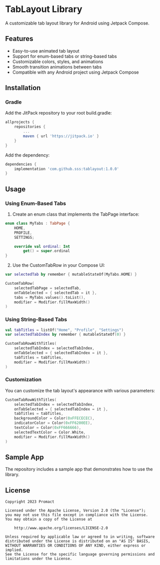 # TabLayout Library

A customizable tab layout library for Android using Jetpack Compose.

## Features

- Easy-to-use animated tab layout
- Support for enum-based tabs or string-based tabs
- Customizable colors, styles, and animations
- Smooth transition animations between tabs
- Compatible with any Android project using Jetpack Compose

## Installation

### Gradle

Add the JitPack repository to your root build.gradle:

```groovy
allprojects {
    repositories {
        ...
        maven { url 'https://jitpack.io' }
    }
}
```

Add the dependency:

```groovy
dependencies {
    implementation 'com.github.sss:tablayout:1.0.0'
}
```

## Usage

### Using Enum-Based Tabs

1. Create an enum class that implements the TabPage interface:

```kotlin
enum class MyTabs : TabPage {
    HOME,
    PROFILE,
    SETTINGS;

    override val ordinal: Int
        get() = super.ordinal
}
```

2. Use the CustomTabRow in your Compose UI:

```kotlin
var selectedTab by remember { mutableStateOf(MyTabs.HOME) }

CustomTabRow(
    selectedTabPage = selectedTab,
    onTabSelected = { selectedTab = it },
    tabs = MyTabs.values().toList(),
    modifier = Modifier.fillMaxWidth()
)
```

### Using String-Based Tabs

```kotlin
val tabTitles = listOf("Home", "Profile", "Settings")
var selectedTabIndex by remember { mutableStateOf(0) }

CustomTabRowWithTitles(
    selectedTabIndex = selectedTabIndex,
    onTabSelected = { selectedTabIndex = it },
    tabTitles = tabTitles,
    modifier = Modifier.fillMaxWidth()
)
```

### Customization

You can customize the tab layout's appearance with various parameters:

```kotlin
CustomTabRowWithTitles(
    selectedTabIndex = selectedTabIndex,
    onTabSelected = { selectedTabIndex = it },
    tabTitles = tabTitles,
    backgroundColor = Color(0xFFECECEC),
    indicatorColor = Color(0xFF6200EE),
    textColor = Color(0xFF666666),
    selectedTextColor = Color.White,
    modifier = Modifier.fillMaxWidth()
)
```

## Sample App

The repository includes a sample app that demonstrates how to use the library.

## License

```
Copyright 2023 Promact

Licensed under the Apache License, Version 2.0 (the "License");
you may not use this file except in compliance with the License.
You may obtain a copy of the License at

    http://www.apache.org/licenses/LICENSE-2.0

Unless required by applicable law or agreed to in writing, software
distributed under the License is distributed on an "AS IS" BASIS,
WITHOUT WARRANTIES OR CONDITIONS OF ANY KIND, either express or implied.
See the License for the specific language governing permissions and
limitations under the License.
``` 